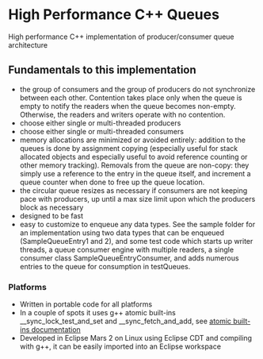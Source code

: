 # High Performance C++ Queues
High performance C++ implementation of producer/consumer queue architecture

## Fundamentals to this implementation
* the group of consumers and the group of producers do not synchronize between each other.  Contention takes place only when the queue is empty to notify the readers when the queue becomes non-empty.  Otherwise, the readers and writers operate with no contention.
* choose either single or multi-threaded producers
* choose either single or multi-threaded consumers
* memory allocations are minimized or avoided entirely: addition to the queues is done by assignment copying (especially useful for stack allocated objects and especially useful to avoid reference counting or other memory tracking).  Removals from the queue are non-copy: they simply use a reference to the entry in the queue itself, and increment a queue counter when done to free up the queue location.
* the circular queue resizes as necessary if consumers are not keeping pace with producers, up until a max size limit upon which the producers block as necessary
* designed to be fast
* easy to customize to enqueue any data types.  See the sample folder for an implementation using two data types that can be enqueued (SampleQueueEntry1 and 2), and some test code which starts up writer threads, a queue consumer engine with multiple readers, a single consumer class SampleQueueEntryConsumer, and adds numerous entries to the queue for consumption in testQueues.

### Platforms
* Written in portable code for all platforms
* In a couple of spots it uses g++ atomic built-ins __sync_lock_test_and_set and __sync_fetch_and_add, see [atomic built-ins documentation](https://gcc.gnu.org/onlinedocs/gcc-4.4.5/gcc/Atomic-Builtins.html)
* Developed in Eclipse Mars 2 on Linux using Eclipse CDT and compiling with g++, it can be easily imported into an Eclipse workspace
